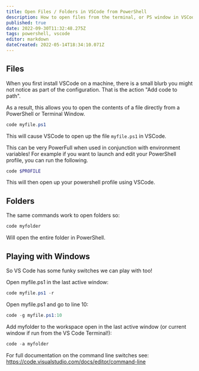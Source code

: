 ```yaml
---
title: Open Files / Folders in VSCode from PowerShell
description: How to open files from the terminal, or PS window in VSCode.
published: true
date: 2022-09-30T11:32:48.275Z
tags: powershell, vscode
editor: markdown
dateCreated: 2022-05-14T18:34:10.071Z
---
```


## Files

When you first install VSCode on a machine, there is a small blurb you might not notice as part of the configuration. That is the action "Add code to path". 

As a result, this allows you to open the contents of a file directly from a PowerShell or Terminal Window. 

```powershell
code myfile.ps1
```

This will cause VSCode to open up the file `myfile.ps1` in VSCode. 

This can be very PowerFull when used in conjunction with environment variables! For example if you want to launch and edit your PowerShell profile, you can run the following. 

```powershell
code $PROFILE
```

This will then open up your powershell profile using VSCode.

## Folders

The same commands work to open folders so:

```powershell
code myfolder
```

Will open the entire folder in PowerShell.

## Playing with Windows

So VS Code has some funky switches we can play with too!

Open myfile.ps1 in the last active window:

```powershell
code myfile.ps1 -r
```

Open myfile.ps1 and go to line 10:

```powershell
code -g myfile.ps1:10
```

Add myfolder to the workspace open in the last active window (or current window if run from the VS Code Terminal!):

```powershell
code -a myfolder
```

For full documentation on the command line switches see: https://code.visualstudio.com/docs/editor/command-line